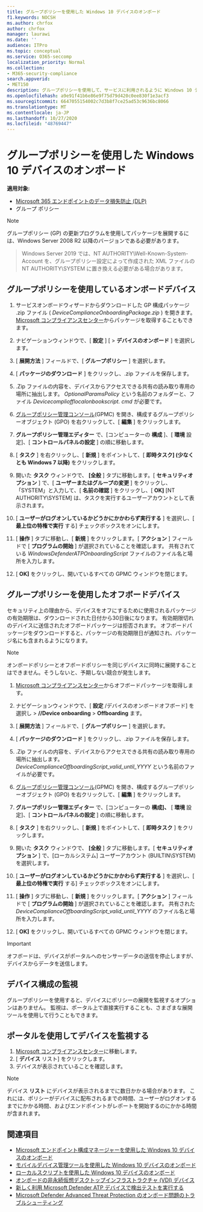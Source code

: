 ```yaml
---
title: グループポリシーを使用した Windows 10 デバイスのオンボード
f1.keywords: NOCSH
ms.author: chrfox
author: chrfox
manager: laurawi
ms.date: ''
audience: ITPro
ms.topic: conceptual
ms.service: O365-seccomp
localization_priority: Normal
ms.collection:
- M365-security-compliance
search.appverid:
- MET150
description: グループポリシーを使用して、サービスに利用されるように Windows 10 デバイスに構成パッケージを展開します。
ms.openlocfilehash: a9e91f41b6e86e9f75d79d420c0ee830f1e3acf3
ms.sourcegitcommit: 6647055154002c7d3b8f7ce25ad53c9636bc8066
ms.translationtype: MT
ms.contentlocale: ja-JP
ms.lasthandoff: 10/27/2020
ms.locfileid: "48769447"
---
```

# <a name="onboard-windows-10-devices-using-group-policy"></a>グループポリシーを使用した Windows 10 デバイスのオンボード 

**適用対象:**

- [Microsoft 365 エンドポイントのデータ損失防止 (DLP)](/microsoft-365/compliance/endpoint-dlp-learn-about)
- グループ ポリシー

> [!NOTE]
> グループポリシー (GP) の更新プログラムを使用してパッケージを展開するには、Windows Server 2008 R2 以降のバージョンである必要があります。

> Windows Server 2019 では、NT AUTHORITY\Well-Known-System-Account を、グループポリシー設定によって作成された XML ファイルの NT AUTHORITY\SYSTEM に置き換える必要がある場合があります。

## <a name="onboard-devices-using-group-policy"></a>グループポリシーを使用しているオンボードデバイス

1. サービスオンボードウィザードからダウンロードした GP 構成パッケージ .zip ファイル ( *DeviceComplianceOnboardingPackage.zip* ) を開きます。 [Microsoft コンプライアンスセンター](https://compliance.microsoft.com/compliancesettings/deviceonboarding)からパッケージを取得することもできます。

2. ナビゲーションウィンドウで、[ **設定** ] [  >  **デバイスのオンボード** ] を選択します。

3. [ **展開方法** ] フィールドで、[ **グループポリシー** ] を選択します。

4. [ **パッケージのダウンロード** ] をクリックし、.zip ファイルを保存します。

5. .Zip ファイルの内容を、デバイスからアクセスできる共有の読み取り専用の場所に抽出します。 *OptionalParamsPolicy* という名前のフォルダーと、ファイル *Devicecompliofflocalonbookscript. cmd* が必要です。

6. [グループポリシー管理コンソール](https://docs.microsoft.com/internet-explorer/ie11-deploy-guide/group-policy-and-group-policy-mgmt-console-ie11)(GPMC) を開き、構成するグループポリシーオブジェクト (GPO) を右クリックして、[ **編集** ] をクリックします。

7. **グループポリシー管理エディター** で、[コンピューターの **構成** ]、[ **環境** 設定]、[ **コントロールパネルの設定** ] の順に移動します。

8. [ **タスク** ] を右クリックし、[ **新規** ] をポイントして、[ **即時タスク] (少なくとも Windows 7 以降)** をクリックします。

9. 開いた **タスク** ウィンドウで、 **[全般** ] タブに移動します。[ **セキュリティオプション** ] で、[ **ユーザーまたはグループの変更** ] をクリックし、「SYSTEM」と入力して、[ **名前の確認** ] をクリックし、[ **OK]** [NT AUTHORITY\SYSTEM] は、タスクを実行するユーザーアカウントとして表示されます。

10. [ **ユーザーがログオンしているかどうかにかかわらず実行する** ] を選択し、[ **最上位の特権で実行** する] チェックボックスをオンにします。

11. [ **操作** ] タブに移動し、[ **新規** ] をクリックします。[ **アクション** ] フィールドで [ **プログラムの開始** ] が選択されていることを確認します。 共有されている *WindowsDefenderATPOnboardingScript* ファイルのファイル名と場所を入力します。

12. [ **OK]** をクリックし、開いているすべての GPMC ウィンドウを閉じます。


## <a name="offboard-devices-using-group-policy"></a>グループポリシーを使用したオフボードデバイス
セキュリティ上の理由から、デバイスをオフにするために使用されるパッケージの有効期限は、ダウンロードされた日付から30日後になります。 有効期限切れのデバイスに送信されたオフボードパッケージは拒否されます。 オフボードパッケージをダウンロードすると、パッケージの有効期限日が通知され、パッケージ名にも含まれるようになります。

> [!NOTE]
> オンボードポリシーとオフボードポリシーを同じデバイスに同時に展開することはできません。そうしないと、予期しない競合が発生します。

1. [Microsoft コンプライアンスセンター](https://compliance.microsoft.com/compliancesettings/deviceonboarding)からオフボードパッケージを取得します。

2. ナビゲーションウィンドウで、[ **設定** /デバイスのオンボードオフボード] を選択し  >  **//Device onboarding**  >  **Offboarding** ます。

3. [ **展開方法** ] フィールドで、[ **グループポリシー** ] を選択します。

4. [ **パッケージのダウンロード** ] をクリックし、.zip ファイルを保存します。

5. .Zip ファイルの内容を、デバイスからアクセスできる共有の読み取り専用の場所に抽出します。 *DeviceComplianceOffboardingScript_valid_until_YYYY* という名前のファイルが必要です。

6. [グループポリシー管理コンソール](https://docs.microsoft.com/internet-explorer/ie11-deploy-guide/group-policy-and-group-policy-mgmt-console-ie11)(GPMC) を開き、構成するグループポリシーオブジェクト (GPO) を右クリックして、[ **編集** ] をクリックします。

7. **グループポリシー管理エディター** で、[コンピューターの **構成]、** [ **環境** 設定]、[ **コントロールパネルの設定** ] の順に移動します。

8. [ **タスク** ] を右クリックし、[ **新規** ] をポイントして、[ **即時タスク** ] をクリックします。

9. 開いた **タスク** ウィンドウで、 **[全般** ] タブに移動します。[ **セキュリティオプション** ] で、[ローカルシステム] ユーザーアカウント (BUILTIN\SYSTEM) を選択します。

10. [ **ユーザーがログオンしているかどうかにかかわらず実行する** ] を選択し、[ **最上位の特権で実行** する] チェックボックスをオンにします。

11. [ **操作** ] タブに移動し、[ **新規** ] をクリックします。[ **アクション** ] フィールドで [ **プログラムの開始** ] が選択されていることを確認します。 共有された  *DeviceComplianceOffboardingScript_valid_until_YYYY* のファイル名と場所を入力します。

12. [ **OK]** をクリックし、開いているすべての GPMC ウィンドウを閉じます。

> [!IMPORTANT]
> オフボードは、デバイスがポータルへのセンサーデータの送信を停止しますが、デバイスからデータを送信します。


## <a name="monitor-device-configuration"></a>デバイス構成の監視
グループポリシーを使用すると、デバイスにポリシーの展開を監視するオプションはありません。 監視は、ポータル上で直接実行することも、さまざまな展開ツールを使用して行うこともできます。

## <a name="monitor-devices-using-the-portal"></a>ポータルを使用してデバイスを監視する
1. [Microsoft コンプライアンスセンター](https://compliance.microsoft.com/)に移動します。
2. [ **デバイス** リスト] をクリックします。
3. デバイスが表示されていることを確認します。

> [!NOTE]
> デバイス **リスト** にデバイスが表示されるまでに数日かかる場合があります。 これには、ポリシーがデバイスに配布されるまでの時間、ユーザーがログオンするまでにかかる時間、およびエンドポイントがレポートを開始するのにかかる時間が含まれます。


## <a name="related-topics"></a>関連項目
- [Microsoft エンドポイント構成マネージャーを使用した Windows 10 デバイスのオンボード](dlp-configure-endpoints-sccm.md)
- [モバイルデバイス管理ツールを使用した Windows 10 デバイスのオンボード](dlp-configure-endpoints-mdm.md)
- [ローカルスクリプトを使用した Windows 10 デバイスのオンボード](dlp-configure-endpoints-script.md)
- [オンボードの非永続仮想デスクトップインフラストラクチャ (VDI) デバイス](dlp-configure-endpoints-vdi.md)
- [新しく利用 Microsoft Defender ATP デバイスで検出テストを実行する](https://docs.microsoft.com/windows/security/threat-protection/microsoft-defender-atp/run-detection-test)
- [Microsoft Defender Advanced Threat Protection のオンボード問題のトラブルシューティング](https://docs.microsoft.com/windows/security/threat-protection/microsoft-defender-atp/troubleshoot-onboarding)
